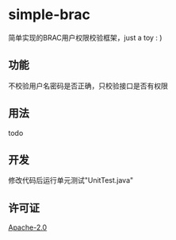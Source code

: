 # simple-brac
简单实现的BRAC用户权限校验框架，just a toy : )

## 功能
不校验用户名密码是否正确，只校验接口是否有权限

## 用法
todo

## 开发
修改代码后运行单元测试"UnitTest.java"

## 许可证
[Apache-2.0](http://www.apache.org/licenses/LICENSE-2.0)